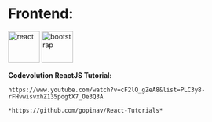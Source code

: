 

# Frontend:

<img src="https://www.iconninja.com/files/332/243/605/react-js-react-logo-js-icon.png" alt="react" width="64"/> <img src="https://upload.wikimedia.org/wikipedia/commons/thumb/b/b2/Bootstrap_logo.svg/301px-Bootstrap_logo.svg.png" alt="bootstrap" width="64"/>


**Codevolution ReactJS Tutorial:**

    https://www.youtube.com/watch?v=cF2lQ_gZeA8&list=PLC3y8-rFHvwisvxhZ135pogtX7_Oe3Q3A

    *https://github.com/gopinav/React-Tutorials*




